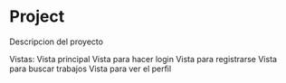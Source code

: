 # Project
Descripcion del proyecto

Vistas:
  Vista principal
  Vista para hacer login
  Vista para registrarse
  Vista para buscar trabajos
  Vista para ver el perfil
